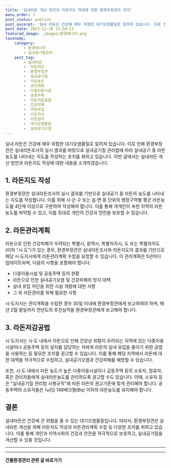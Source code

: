 ```yaml
---
title: '실내라돈 개선 방안과 라돈지도 작성에 대한 환경부장관의 조치'
menu_order: 1
post_status: publish
post_excerpt: '실내 라돈은 건강에 매우 위험한 대기오염물질로 알려져 있습니다. 이로 인해 환경부장관은 실내라돈조사의 실시 결과를 바탕으로 실내공기질 관리법에 따라 실내공기 중 라돈 농도를 나타내는 지도를 작성하는 조치를 취하고 있습니다. 이번 글에서는 실내라돈 개선 방안과 라돈지도 작성에 대한 내용을 소개하겠습니다.'
post_date: 2023-12-20 11:50:11
featured_image: _images/환경에너지.png
taxonomy:
    category:
        - 환경에너지
        - 실내공기질관리
    post_tag:
        - 실내라돈
        -  라돈지도
        -  환경부장관
        -  실내공기질
        -  라돈농도
        -  관리계획
        -  다중이용시설
        -  공동주택
        -  라돈저감공법
        -  건강피해
        -  라돈유입
        -  시도지사
        -  라돈관리
        -  대기오염물질
        -  실내공기오염
---
```



실내 라돈은 건강에 매우 위험한 대기오염물질로 알려져 있습니다. 이로 인해 환경부장관은 실내라돈조사의 실시 결과를 바탕으로 실내공기질 관리법에 따라 실내공기 중 라돈 농도를 나타내는 지도를 작성하는 조치를 취하고 있습니다. 이번 글에서는 실내라돈 개선 방안과 라돈지도 작성에 대한 내용을 소개하겠습니다.

## 1. 라돈지도 작성

환경부장관은 실내라돈조사의 실시 결과를 기반으로 실내공기 중 라돈의 농도를 나타내는 지도를 작성합니다. 이를 위해 시·군·구 또는 읍·면·동 단위의 행정구역별 평균 라돈농도를 4단계 이상으로 구분하여 작성해야 합니다. 이를 통해 개개인이 속한 지역의 라돈 농도를 파악할 수 있고, 이를 토대로 개인의 건강과 안전을 보호할 수 있습니다.

## 2. 라돈관리계획

라돈으로 인한 건강피해가 우려되는 특별시, 광역시, 특별자치시, 도 또는 특별자치도 (이하 "시·도")가 있는 경우, 환경부장관은 실내라돈조사와 라돈지도의 결과를 기반으로 해당 시·도지사에게 라돈관리계획 수립을 요청할 수 있습니다. 이 관리계획은 5년마다 업데이트되며, 다음의 사항을 포함해야 합니다.

- 다중이용시설 및 공동주택 등의 현황
- 라돈으로 인한 실내공기오염 및 건강피해의 방지 대책
- 실내 유입 차단을 위한 시설 개량에 대한 사항
- 그 외 라돈관리를 위해 필요한 사항

시·도지사는 관리계획을 수립한 경우 30일 이내에 환경부장관에게 보고하여야 하며, 매년 2월 말일까지 전년도의 추진실적을 환경부장관에게 보고해야 합니다.

## 3. 라돈저감공법

시·도지사는 시·도 내에서 라돈으로 인해 건강상 위험이 우려되는 지역에 있는 다중이용시설이나 공동주택 등의 설치를 담당하는 자에게 라돈의 실내 유입을 줄이기 위한 공법을 사용하는 등 필요한 조치를 권고할 수 있습니다. 이를 통해 해당 지역에서 라돈에 대한 대책을 적극적으로 수립하고, 실내공기오염과 건강피해를 예방할 수 있습니다.

또한, 시·도 내에서 라돈 농도가 높은 다중이용시설이나 공동주택 등의 소유자, 점유자, 혹은 관리자들에게 실내라돈농도를 관리하도록 권고할 수도 있습니다. 이때, 소유자 등은 "실내공기질 관리법 시행규칙"에 따른 라돈의 권고기준에 맞게 관리해야 합니다. 공동주택의 소유자들은 1㎥당 148베크렐(Bq) 이하의 라돈농도를 유지해야 합니다.

## 결론

실내라돈은 건강에 큰 위협을 줄 수 있는 대기오염물질입니다. 따라서, 환경부장관은 실내라돈 개선을 위해 라돈지도 작성과 라돈관리계획 수립 등 다양한 조치를 취하고 있습니다. 이를 통해 개인과 지역사회의 건강과 안전을 적극적으로 보호하고, 실내공기질을 개선할 수 있을 것입니다.

---

<!-- wp:separator -->
<hr class="wp-block-separator has-alpha-channel-opacity"/>
<!-- /wp:separator -->

<!-- wp:group {"backgroundColor":"base","layout":{"type":"constrained"}} -->
<div class="wp-block-group has-base-background-color has-background"><!-- wp:paragraph {"align":"center","fontSize":"medium"} -->
<p class="has-text-align-center has-large-font-size"><strong>건물환경관리 관련 글 바로가기</strong></p>
<!-- /wp:paragraph -->


<!-- wp:latest-posts
{"categories":[{"id":22783,"count":19,"description":"","link":"https://uknowlaw.com/category/%ea%b1%b4%eb%ac%bc%ed%99%98%ea%b2%bd%ea%b4%80%eb%a6%ac/","name":"건물환경관리","slug":"건물환경관리","taxonomy":"category","parent":0,"meta":[],"_links":{"self":[{"href":"https://uknowlaw.com/wp-json/wp/v2/categories/22783"}],"collection":[{"href":"https://uknowlaw.com/wp-json/wp/v2/categories"}],"about":[{"href":"https://uknowlaw.com/wp-json/wp/v2/taxonomies/category"}],"wp:post_type":[{"href":"https://uknowlaw.com/wp-json/wp/v2/posts?categories=22783"}],"curies":[{"name":"wp","href":"https://api.w.org/{rel}","templated":true}]}}],"postsToShow":100,"excerptLength":28,"postLayout":"grid","columns":2,"featuredImageAlign":"left","featuredImageSizeSlug":"large","fontSize":"small"} /--></div>
<!-- /wp:group -->